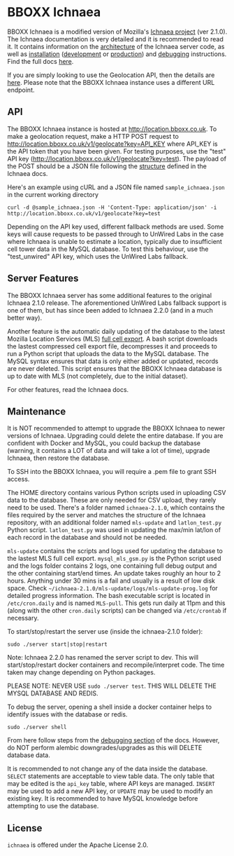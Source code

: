 # BBOXX Ichnaea


BBOXX Ichnaea is a modified version of Mozilla's [Ichnaea project](https://github.com/mozilla/ichnaea) (ver 2.1.0). The Ichnaea documentation is very detailed and it is recommended to read it. It contains information on the [architecture](https://mozilla.github.io/ichnaea/install/architecture.html) of the Ichnaea server code, as well as [installation](https://mozilla.github.io/ichnaea/install/index.html) ([development](https://mozilla.github.io/ichnaea/install/devel.html) or [production](https://mozilla.github.io/ichnaea/install/deploy.html)) and [debugging](https://mozilla.github.io/ichnaea/install/debug.html) instructions. Find the full docs [here](https://mozilla.github.io/ichnaea/).

If you are simply looking to use the Geolocation API, then the details are [here](https://mozilla.github.io/ichnaea/api/geolocate.html). Please note that the BBOXX Ichnaea instance uses a different URL endpoint.

## API
The BBOXX Ichnaea instance is hosted at http://location.bboxx.co.uk. To make a geolocation request, make a HTTP POST request to http://location.bboxx.co.uk/v1/geolocate?key=API_KEY where API_KEY is the API token that you have been given. For testing purposes, use the "test" API key (http://location.bboxx.co.uk/v1/geolocate?key=test). The payload of the POST should be a JSON file following the [structure](https://mozilla.github.io/ichnaea/api/geolocate.html) defined in the Ichnaea docs.

Here's an example using cURL and a JSON file named `sample_ichnaea.json` in the current working directory
```
curl -d @sample_ichnaea.json -H 'Content-Type: application/json' -i http://location.bboxx.co.uk/v1/geolocate?key=test

```
Depending on the API key used, different fallback methods are used. Some keys will cause requests to be passed through to UnWired Labs in the case where Ichnaea is unable to estimate a location, typically due to insufficient cell tower data in the MySQL database. To test this behaviour, use the "test_unwired" API key, which uses the UnWired Labs fallback.

## Server Features
The BBOXX Ichnaea server has some additional features to the original Ichnaea 2.1.0 release. The aforementioned UnWired Labs fallback support is one of them, but has since been added to Ichnaea 2.2.0 (and in a much better way). 

Another feature is the automatic daily updating of the database to the latest Mozilla Location Services (MLS) [full cell export](https://location.services.mozilla.com/downloads). A bash script downloads the lastest compressed cell export file, decompresses it and proceeds to run a Python script that uploads the data to the MySQL database. The MySQL syntax ensures that data is only either added or updated, records are never deleted. This script ensures that the BBOXX Ichnaea database is up to date with MLS (not completely, due to the initial dataset).

For other features, read the Ichnaea docs.

## Maintenance
It is NOT recommended to attempt to upgrade the BBOXX Ichnaea to newer versions of Ichnaea. Upgrading could delete the entire database. If you are confident with Docker and MySQL, you could backup the database (warning, it contains a LOT of data and will take a lot of time), upgrade Ichnaea, then restore the database.

To SSH into the BBOXX Ichnaea, you will require a .pem file to grant SSH access.

The HOME directory contains various Python scripts used in uploading CSV data to the database. These are only needed for CSV upload, they rarely need to be used.
There's a folder named `ichnaea-2.1.0`, which contains the files required by the server and matches the structure of the Ichnaea repository, with an additional folder named `mls-update` and `latlon_test.py` Python script. `latlon_test.py` was used in updating the max/min lat/lon of each record in the database and should not be needed.

`mls-update` contains the scripts and logs used for updating the database to the lastest MLS full cell export. `mysql_mls_gsm.py` is the Python script used and the logs folder contains 2 logs, one containing full debug output and the other containing start/end times. An update takes roughly an hour to 2 hours. Anything under 30 mins is a fail and usually is a result of low disk space. Check `~/ichnaea-2.1.0/mls-update/logs/mls-update-prog.log` for detailed progress information.
The bash executable script is located in `/etc/cron.daily` and is named `MLS-pull`. This gets run daily at 11pm and this (along with the other `cron.daily` scripts) can be changed via `/etc/crontab` if necessary.

To start/stop/restart the server use (inside the ichnaea-2.1.0 folder):
```
sudo ./server start|stop|restart
```
Note: Ichnaea 2.2.0 has renamed the server script to dev.
This will start/stop/restart docker containers and recompile/interpret code. The time taken may change depending on Python packages.

PLEASE NOTE:
NEVER USE `sudo ./server test`. THIS WILL DELETE THE MYSQL DATABASE AND REDIS.

To debug the server, opening a shell inside a docker container helps to identify issues with the database or redis.
```
sudo ./server shell
```
From here follow steps from the [debugging section](https://mozilla.github.io/ichnaea/install/debug.html) of the docs. However, do NOT perform alembic downgrades/upgrades as this will DELETE database data.


It is recommended to not change any of the data inside the database. `SELECT` statements are acceptable to view table data. The only table that may be edited is the `api_key` table, where API keys are managed. `INSERT` may be used to add a new API key, or `UPDATE` may be used to modify an existing key. It is recommended to have MySQL knowledge before attempting to use the database.


## License

``ichnaea`` is offered under the Apache License 2.0.
